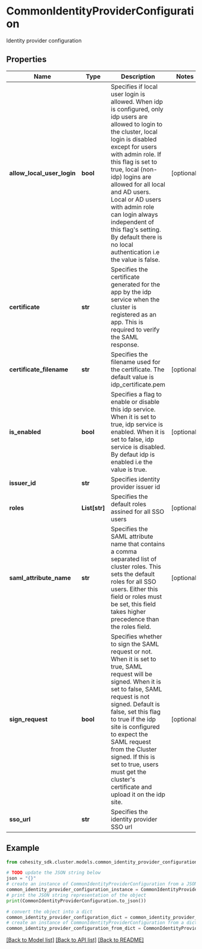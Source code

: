 # CommonIdentityProviderConfiguration

Identity provider configuration

## Properties

Name | Type | Description | Notes
------------ | ------------- | ------------- | -------------
**allow_local_user_login** | **bool** | Specifies if local user login is allowed. When idp is configured, only idp users are allowed to login to the cluster, local login is disabled except for users with admin role. If this flag is set to true, local (non-idp) logins are allowed for all local and AD users. Local or AD users with admin role can login always independent of this flag&#39;s setting. By default there is no local authentication i.e the value is false. | [optional] 
**certificate** | **str** | Specifies the certificate generated for the app by the idp service when the cluster is registered as an app. This is required to verify the SAML response. | 
**certificate_filename** | **str** | Specifies the filename used for the certificate. The default value is idp_certificate.pem | [optional] 
**is_enabled** | **bool** | Specifies a flag to enable or disable this idp service. When it is set to true, idp service is enabled. When it is set to false, idp service is disabled. By defaut idp is enabled i.e the value is true. | [optional] 
**issuer_id** | **str** | Specifies identity provider issuer id | 
**roles** | **List[str]** | Specifies the default roles assined for all SSO users | [optional] 
**saml_attribute_name** | **str** | Specifies the SAML attribute name that contains a comma separated list of cluster roles. This sets the default roles for all SSO users. Either this field or roles must be set, this field takes higher precedence than the roles field. | [optional] 
**sign_request** | **bool** | Specifies whether to sign the SAML request or not. When it is set to true, SAML request will be signed. When it is set to false, SAML request is not signed. Default is false, set this flag to true if the idp site is configured to expect the SAML request from the Cluster signed. If this is set to true, users must get the cluster&#39;s certificate and upload it on the idp site. | [optional] 
**sso_url** | **str** | Specifies the identity provider SSO url | 

## Example

```python
from cohesity_sdk.cluster.models.common_identity_provider_configuration import CommonIdentityProviderConfiguration

# TODO update the JSON string below
json = "{}"
# create an instance of CommonIdentityProviderConfiguration from a JSON string
common_identity_provider_configuration_instance = CommonIdentityProviderConfiguration.from_json(json)
# print the JSON string representation of the object
print(CommonIdentityProviderConfiguration.to_json())

# convert the object into a dict
common_identity_provider_configuration_dict = common_identity_provider_configuration_instance.to_dict()
# create an instance of CommonIdentityProviderConfiguration from a dict
common_identity_provider_configuration_from_dict = CommonIdentityProviderConfiguration.from_dict(common_identity_provider_configuration_dict)
```
[[Back to Model list]](../README.md#documentation-for-models) [[Back to API list]](../README.md#documentation-for-api-endpoints) [[Back to README]](../README.md)


